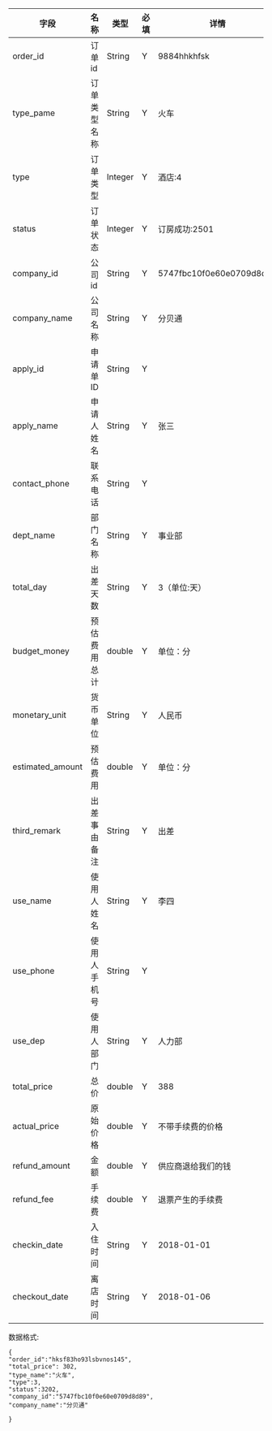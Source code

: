 字段|名称|类型|必填|详情
----|----|---|---|---
order_id |订单id|String| Y |9884hhkhfsk
type_pame |订单类型名称 |String| Y |火车
type |订单类型| Integer | Y |酒店:4
status |订单状态|Integer| Y |订房成功:2501
company_id |公司id|String| Y | 5747fbc10f0e60e0709d8d89
company_name | 公司名称|String|Y|分贝通
apply_id|申请单ID|String|Y|
apply_name|申请人姓名|String |Y|张三
contact_phone|联系电话|String|Y|
dept_name|部门名称|String |Y|事业部
total_day|出差天数|String |Y|3（单位:天）
budget_money|预估费用总计|double |Y|单位：分
monetary_unit|货币单位|String |Y|人民币
estimated_amount|预估费用|double |Y|单位：分
third_remark|出差事由备注|String|Y|出差
use_name|使用人姓名|String|Y|李四
use_phone|使用人手机号|String|Y|
use_dep|使用人部门|String|Y|人力部
total_price |总价 | double| Y |388
actual_price|原始价格|double|Y|不带手续费的价格
refund_amount| 金额|double|Y|供应商退给我们的钱
refund_fee|手续费|double|Y|退票产生的手续费
checkin_date|入住时间|String|Y|2018-01-01
checkout_date|离店时间|String|Y|2018-01-06











































数据格式:


```
{
"order_id":"hksf83ho93lsbvnos145",
"total_price": 302,
"type_name":"火车",
"type":3,
"status":3202,
"company_id":"5747fbc10f0e60e0709d8d89",
"company_name":"分贝通"

}


```
